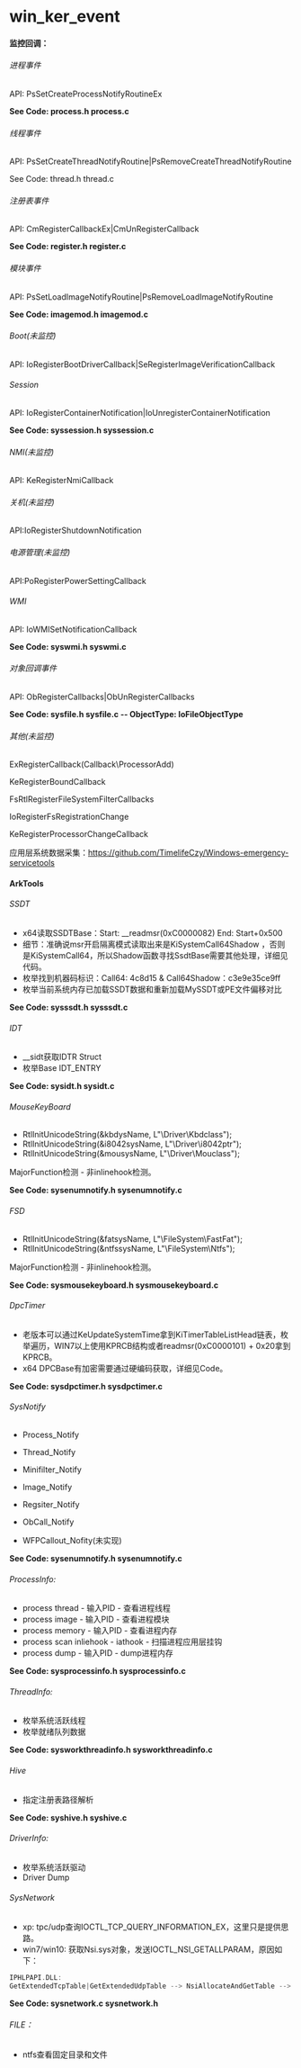 # win_ker_event

#### 监控回调：

###### 进程事件

API: PsSetCreateProcessNotifyRoutineEx

**See Code: process.h process.c**

###### 线程事件

API: PsSetCreateThreadNotifyRoutine|PsRemoveCreateThreadNotifyRoutine

See Code: thread.h thread.c

###### 注册表事件

API: CmRegisterCallbackEx|CmUnRegisterCallback

**See Code: register.h register.c**

###### 模块事件

API: PsSetLoadImageNotifyRoutine|PsRemoveLoadImageNotifyRoutine

**See Code: imagemod.h imagemod.c**

###### Boot(未监控)

API: IoRegisterBootDriverCallback|SeRegisterImageVerificationCallback

###### Session

API: IoRegisterContainerNotification|IoUnregisterContainerNotification

**See Code: syssession.h syssession.c**

###### NMI(未监控)

API: KeRegisterNmiCallback

###### 关机(未监控)

API:IoRegisterShutdownNotification

###### 电源管理(未监控)

API:PoRegisterPowerSettingCallback

###### WMI

API: IoWMISetNotificationCallback

**See Code: syswmi.h syswmi.c**

###### 对象回调事件

API: ObRegisterCallbacks|ObUnRegisterCallbacks

**See Code:  sysfile.h sysfile.c   -- ObjectType: IoFileObjectType**

###### 其他(未监控)

ExRegisterCallback(Callback\ProcessorAdd)

KeRegisterBoundCallback

FsRtlRegisterFileSystemFilterCallbacks

IoRegisterFsRegistrationChange

KeRegisterProcessorChangeCallback

应用层系统数据采集：https://github.com/TimelifeCzy/Windows-emergency-servicetools



#### ArkTools

###### SSDT

- x64读取SSDTBase：Start: __readmsr(0xC0000082)   End: Start+0x500 
- 细节：准确说msr开启隔离模式读取出来是KiSystemCall64Shadow ，否则是KiSystemCall64，所以Shadow函数寻找SsdtBase需要其他处理，详细见代码。
- 枚举找到机器码标识：Call64: 4c8d15 & Call64Shadow：c3e9e35ce9ff
- 枚举当前系统内存已加载SSDT数据和重新加载MySSDT或PE文件偏移对比

**See Code:  sysssdt.h sysssdt.c**

###### IDT

- __sidt获取IDTR Struct
- 枚举Base IDT_ENTRY

**See Code:  sysidt.h sysidt.c**

###### MouseKeyBoard

- 	RtlInitUnicodeString(&kbdysName, L"\\Driver\\Kbdclass");
- 	RtlInitUnicodeString(&i8042sysName, L"\\Driver\\i8042ptr");
- 	RtlInitUnicodeString(&mousysName, L"\\Driver\\Mouclass");

MajorFunction检测 -  非inlinehook检测。

**See Code:  sysenumnotify.h sysenumnotify.c**

###### FSD

- 	RtlInitUnicodeString(&fatsysName, L"\\FileSystem\\FastFat");
- 	RtlInitUnicodeString(&ntfssysName, L"\\FileSystem\\Ntfs");

MajorFunction检测 -  非inlinehook检测。

**See Code:  sysmousekeyboard.h sysmousekeyboard.c**

###### DpcTimer

- 老版本可以通过KeUpdateSystemTime拿到KiTimerTableListHead链表，枚举遍历，WIN7以上使用KPRCB结构或者readmsr(0xC0000101) + 0x20拿到KPRCB。
- x64 DPCBase有加密需要通过硬编码获取，详细见Code。

**See Code:  sysdpctimer.h sysdpctimer.c**

###### SysNotify

- Process_Notify

- Thread_Notify

- Minifilter_Notify

- Image_Notify

- Regsiter_Notify

- ObCall_Notify

- WFPCallout_Nofity(未实现)

**See Code:  sysenumnotify.h sysenumnotify.c**

###### ProcessInfo:

- process thread - 输入PID - 查看进程线程
- process image -  输入PID - 查看进程模块
- process memory - 输入PID - 查看进程内存
- process scan inliehook - iathook - 扫描进程应用层挂钩
- process dump - 输入PID - dump进程内存

**See Code: sysprocessinfo.h  sysprocessinfo.c**

###### ThreadInfo:

- 枚举系统活跃线程
- 枚举就绪队列数据

**See Code: sysworkthreadinfo.h sysworkthreadinfo.c**

###### Hive

- 指定注册表路径解析

**See Code: syshive.h syshive.c**

###### DriverInfo:

- 枚举系统活跃驱动
- Driver Dump

###### SysNetwork

- xp:  tpc/udp查询IOCTL_TCP_QUERY_INFORMATION_EX，这里只是提供思路。
- win7/win10: 获取Nsi.sys对象，发送IOCTL_NSI_GETALLPARAM，原因如下：

```c++
IPHLPAPI.DLL:
GetExtendedTcpTable|GetExtendedUdpTable --> NsiAllocateAndGetTable --> NtDeviceIoControlFile("\\\\.\\Nsi.dll")
```

**See Code: sysnetwork.c sysnetwork.h**

###### FILE：

- ntfs查看固定目录和文件

